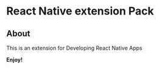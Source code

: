 # React Native extension Pack

## About

This is an extension for Developing React Native Apps

**Enjoy!**
